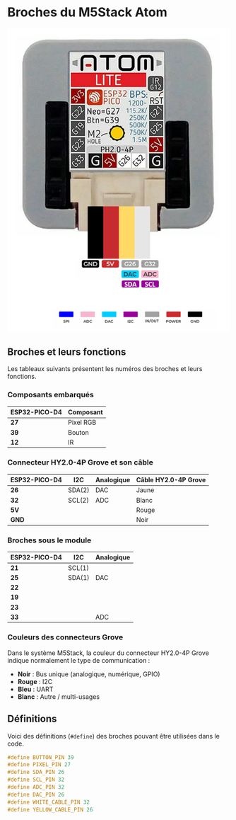 # Broches du M5Stack Atom

![Les broches du connecteur Grove du M5Stack Atom Lite](m5stack_atom_broches.png) 

## Broches et leurs fonctions

Les tableaux suivants présentent les numéros des broches et leurs fonctions.

### Composants embarqués

| **ESP32-PICO-D4** | **Composant** |
|------------------|----------------|
| **27**           | Pixel RGB      |
| **39**           | Bouton         |
| **12**           | IR             |

### Connecteur HY2.0-4P Grove et son câble

| **ESP32-PICO-D4** | **I2C**  | **Analogique** | **Câble HY2.0-4P Grove** |
|------------------|----------|------------------|---------------------------|
| **26**           | SDA(2)   | DAC              | Jaune                     |
| **32**           | SCL(2)   | ADC              | Blanc                     |
| **5V**           |          |                  | Rouge                     |
| **GND**          |          |                  | Noir                      |

### Broches sous le module

| **ESP32-PICO-D4** | **I2C**  | **Analogique** | 
|------------------|----------|------------------|
| **21**           | SCL(1)   |                  |
| **25**           | SDA(1)   | DAC              |
| **22**           |          |                  |
| **19**           |          |                  |
| **23**           |          |                  |
| **33**           |          | ADC              |

### Couleurs des connecteurs Grove

Dans le système M5Stack, la couleur du connecteur HY2.0-4P Grove indique normalement le type de communication :

- **Noir** : Bus unique (analogique, numérique, GPIO)  
- **Rouge** : I2C  
- **Bleu** : UART  
- **Blanc** : Autre / multi-usages

## Définitions

Voici des définitions (`#define`) des broches pouvant être utilisées dans le code.

```cpp
#define BUTTON_PIN 39
#define PIXEL_PIN 27
#define SDA_PIN 26
#define SCL_PIN 32
#define ADC_PIN 32
#define DAC_PIN 26
#define WHITE_CABLE_PIN 32
#define YELLOW_CABLE_PIN 26
```
